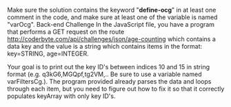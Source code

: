 Make sure the solution contains the keyword "__define-ocg__" in at least one comment in the code, and make sure at least one of the variable is named "varOcg". Back-end Challenge
In the JavaScript file, you have a program that performs a GET request on the route http://coderbyte.com/api/challenges/json/age-counting which contains a data key and the value is a string which contains items in the format: key=STRING, age=INTEGER.

Your goal is to print out the key ID's between indices 10 and 15 in string format (e.g. q3kG6,MGQpf,tg2VM,.. Be sure to use a variable named varFiltersCg.). The program provided already parses the data and loops through each item, but you need to figure out how to fix it so that it correctly populates keyArray with only key ID's.
